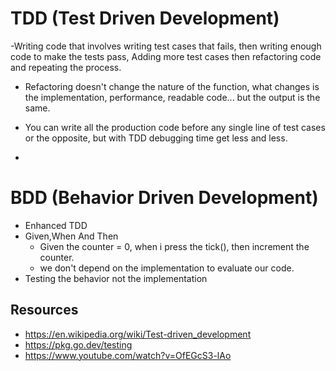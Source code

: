 # TDD (Test Driven Development)
-Writing code that involves writing test cases that fails, then writing enough code to make the tests pass, Adding more test cases then refactoring code and repeating the process.

- Refactoring doesn't change the nature of the function, what changes is the implementation, performance, readable code... but the output is the same. 

- You can write all the production code before any single line of test cases or the opposite, but with TDD debugging time get less and less.
- 

# BDD (Behavior Driven Development)
- Enhanced TDD
- Given,When And Then
    - Given the counter = 0, when i press the tick(), then increment the counter.
    - we don't depend on the implementation to evaluate our code.
- Testing the behavior not the implementation

## Resources
- https://en.wikipedia.org/wiki/Test-driven_development
- https://pkg.go.dev/testing
- https://www.youtube.com/watch?v=OfEGcS3-lAo